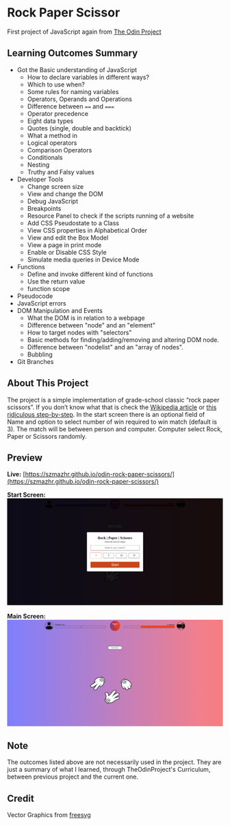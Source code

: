 # Rock Paper Scissor

First project of JavaScript again from [The Odin Project](https://www.theodinproject.com/lessons/foundations-rock-paper-scissors)

## Learning Outcomes Summary

- Got the Basic understanding of JavaScript
  - How to declare variables in different ways?
  - Which to use when?
  - Some rules for naming variables
  - Operators, Operands and Operations
  - Difference between `==` and `===`
  - Operator precedence
  - Eight data types
  - Quotes (single, double and backtick)
  - What a method in
  - Logical operators
  - Comparison Operators
  - Conditionals
  - Nesting
  - Truthy and Falsy values
- Developer Tools
  - Change screen size
  - View and change the DOM
  - Debug JavaScript
  - Breakpoints
  - Resource Panel to check if the scripts running of a website
  - Add CSS Pseudostate to a Class
  - View CSS properties in Alphabetical Order
  - View and edit the Box Model
  - View a page in print mode
  - Enable or Disable CSS Style
  - Simulate media queries in Device Mode
- Functions
  - Define and invoke different kind of functions
  - Use the return value
  - function scope
- Pseudocode
- JavaScript errors
- DOM Manipulation and Events
  - What the DOM is in relation to a webpage
  - Difference between "node" and an "element"
  - How to target nodes with "selectors"
  - Basic methods for finding/adding/removing and altering DOM node.
  - Difference between "nodelist" and an "array of nodes".
  - Bubbling
- Git Branches

## About This Project

The project is a simple implementation of grade-school classic “rock paper scissors”. If you don’t know what that is check the [Wikipedia article](https://en.wikipedia.org/wiki/Rock%E2%80%93paper%E2%80%93scissors) or [this ridiculous step-by-step](https://www.wikihow.com/Play-Rock,-Paper,-Scissors). In the start screen there is an optional field of Name and option to select number of win required to win match (default is 3). The match will be between person and computer. Computer select Rock, Paper or Scissors randomly.

## Preview
**Live:** [https://szmazhr.github.io/odin-rock-paper-scissors/](https://szmazhr.github.io/odin-rock-paper-scissors/)

**Start Screen:**
![Start Screen](./start-screen.png 'Start Screen | Rock Paper Scissors')

**Main Screen:**
![Main Screen](./rock-paper-scissors.png 'Main Screen | Rock Paper Scissors')

## Note
The outcomes listed above are not necessarily used in the project. They are just a summary of what I learned, through TheOdinProject's Curriculum, between previous project and the current one.

## Credit
Vector Graphics from [freesvg](https://freesvg.org/)